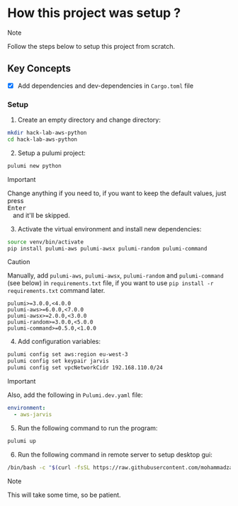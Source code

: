 # How this project was setup ?

> [!NOTE]
> Follow the steps below to setup this project from scratch.

## Key Concepts

- [x] Add dependencies and dev-dependencies in `Cargo.toml` file


### Setup

1. Create an empty directory and change directory:

```bash
mkdir hack-lab-aws-python
cd hack-lab-aws-python
```

2. Setup a pulumi project:

```bash
pulumi new python
```

> [!IMPORTANT]
> Change anything if you need to, if you want to keep the default values, just press <kbd> <br> Enter <br> </kbd> and it'll be skipped.

3. Activate the virtual environment and install new dependencies:

```bash
source venv/bin/activate
pip install pulumi-aws pulumi-awsx pulumi-random pulumi-command
```

> [!CAUTION]
> Manually, add `pulumi-aws`, `pulumi-awsx`, `pulumi-random` and `pulumi-command` (see below) in `requirements.txt` file, if you want to use `pip install -r requirements.txt` command later.

```console
pulumi>=3.0.0,<4.0.0
pulumi-aws>=6.0.0,<7.0.0
pulumi-awsx>=2.0.0,<3.0.0
pulumi-random>=3.0.0,<5.0.0
pulumi-command>=0.5.0,<1.0.0
```

4. Add configuration variables:

```bash
pulumi config set aws:region eu-west-3
pulumi config set keypair jarvis
pulumi config set vpcNetworkCidr 192.168.110.0/24
```

> [!IMPORTANT]
> Also, add the following in `Pulumi.dev.yaml` file:

```yaml
environment:
  - aws-jarvis
```

5. Run the following command to run the program:

```bash
pulumi up
```

6. Run the following command in remote server to setup desktop gui:

```bash
/bin/bash -c "$(curl -fsSL https://raw.githubusercontent.com/mohammadzainabbas/pulumi-labs/main/hack-lab-aws-python/scripts/setup_desktop.sh)"
```

> [!NOTE]
> This will take some time, so be patient.